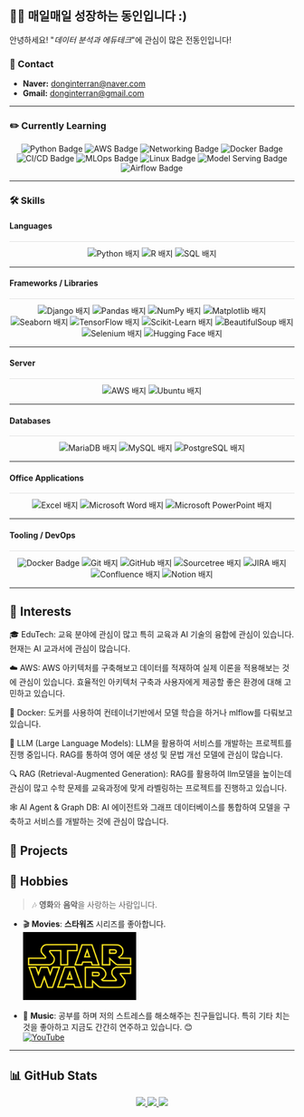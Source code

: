 <div align="left">
    <h2>🧑‍💻 매일매일 성장하는 동인입니다 :)</h2>
    <p>안녕하세요! "<em>데이터 분석과 에듀테크</em>"에 관심이 많은 전동인입니다!<br>
 </p>


### 📧 Contact
- **Naver:** [donginterran@naver.com](mailto:donginterran@naver.com)
- **Gmail:** [donginterran@gmail.com](mailto:donginterran@gmail.com)
</div>




---

### ✏️ Currently Learning

<div align="center">
    <img src="https://img.shields.io/badge/Python-3776AB?style=flat&logo=python&logoColor=white" alt="Python Badge">
    <img src="https://img.shields.io/badge/AWS-232F3E?style=flat&logo=amazon-aws&logoColor=white" alt="AWS Badge">
    <img src="https://img.shields.io/badge/Networking-0096D6?style=flat&logo=windows&logoColor=white" alt="Networking Badge">
    <img src="https://img.shields.io/badge/Docker-2496ED?style=flat&logo=docker&logoColor=white" alt="Docker Badge">
    <img src="https://img.shields.io/badge/CI%2FCD-239120?style=flat&logo=gitlab&logoColor=white" alt="CI/CD Badge">
    <img src="https://img.shields.io/badge/MLOps-FF6F00?style=flat&logo=mlflow&logoColor=white" alt="MLOps Badge">
    <img src="https://img.shields.io/badge/Linux-FCC624?style=flat&logo=linux&logoColor=black" alt="Linux Badge">
    <img src="https://img.shields.io/badge/Model%20Serving-FFD700?style=flat&logo=tensorflow&logoColor=white" alt="Model Serving Badge">
    <img src="https://img.shields.io/badge/Airflow-017CEE?style=flat&logo=apache-airflow&logoColor=white" alt="Airflow Badge">
</div>




---

### 🛠 Skills

#### Languages
<div align="center" style="border-top: 1px solid #e0e0e0; padding-top: 10px;">
    <img src="https://img.shields.io/badge/Python-3776AB?style=flat&logo=python&logoColor=white" alt="Python 배지">
    <img src="https://img.shields.io/badge/R-276DC3?style=flat&logo=r&logoColor=white" alt="R 배지">
    <img src="https://img.shields.io/badge/SQL-003B57?style=flat&logo=postgresql&logoColor=white" alt="SQL 배지">
</div>

---

#### Frameworks / Libraries
<div align="center" style="border-top: 1px solid #e0e0e0; padding-top: 10px;">
    <img src="https://img.shields.io/badge/Django-092E20?style=flat&logo=django&logoColor=white" alt="Django 배지">
    <img src="https://img.shields.io/badge/Pandas-150458?style=flat&logo=pandas&logoColor=white" alt="Pandas 배지">
    <img src="https://img.shields.io/badge/NumPy-013243?style=flat&logo=numpy&logoColor=white" alt="NumPy 배지">
    <img src="https://img.shields.io/badge/Matplotlib-004A99?style=flat" alt="Matplotlib 배지">
    <img src="https://img.shields.io/badge/Seaborn-004A99?style=flat" alt="Seaborn 배지">
    <img src="https://img.shields.io/badge/TensorFlow-FF6F00?style=flat&logo=tensorflow&logoColor=white" alt="TensorFlow 배지">
    <img src="https://img.shields.io/badge/Scikit--Learn-F7931E?style=flat&logo=scikit-learn&logoColor=white" alt="Scikit-Learn 배지">
    <img src="https://img.shields.io/badge/BeautifulSoup-FFC107?style=flat" alt="BeautifulSoup 배지">
    <img src="https://img.shields.io/badge/Selenium-43B02A?style=flat&logo=selenium&logoColor=white" alt="Selenium 배지">
    <img src="https://img.shields.io/badge/Hugging%20Face-FFAA00?style=flat&logo=huggingface&logoColor=white" alt="Hugging Face 배지">
</div>


---

#### Server
<div align="center" style="border-top: 1px solid #e0e0e0; padding-top: 10px;">
    <img src="https://img.shields.io/badge/AWS-232F3E?style=flat&logo=amazon-aws&logoColor=white" alt="AWS 배지">
    <img src="https://img.shields.io/badge/Ubuntu-E95420?style=flat&logo=ubuntu&logoColor=white" alt="Ubuntu 배지">
</div>

---

#### Databases
<div align="center" style="border-top: 1px solid #e0e0e0; padding-top: 10px;">
    <img src="https://img.shields.io/badge/MariaDB-003545?style=flat&logo=mariadb&logoColor=white" alt="MariaDB 배지">
    <img src="https://img.shields.io/badge/MySQL-4479A1?style=flat&logo=mysql&logoColor=white" alt="MySQL 배지">
    <img src="https://img.shields.io/badge/PostgreSQL-336791?style=flat&logo=postgresql&logoColor=white" alt="PostgreSQL 배지">
</div>

---

#### Office Applications
<div align="center" style="border-top: 1px solid #e0e0e0; padding-top: 10px;"> <img src="https://img.shields.io/badge/Excel-217346?style=flat&logo=microsoft-excel&logoColor=white" alt="Excel 배지"> <img src="https://img.shields.io/badge/Microsoft%20Word-2B579A?style=flat&logo=microsoft-word&logoColor=white" alt="Microsoft Word 배지"> <img src="https://img.shields.io/badge/Microsoft%20PowerPoint-B7472A?style=flat&logo=microsoft-powerpoint&logoColor=white" alt="Microsoft PowerPoint 배지"> 
</div>

---

#### Tooling / DevOps
<div align="center" style="border-top: 1px solid #e0e0e0; padding-top: 10px;">
    <img src="https://img.shields.io/badge/Docker-2496ED?style=flat&logo=docker&logoColor=white" alt="Docker Badge">
    <img src="https://img.shields.io/badge/Git-F05032?style=flat&logo=git&logoColor=white" alt="Git 배지">
    <img src="https://img.shields.io/badge/GitHub-181717?style=flat&logo=github&logoColor=white" alt="GitHub 배지">
    <img src="https://img.shields.io/badge/Sourcetree-0052CC?style=flat&logo=sourcetree&logoColor=white" alt="Sourcetree 배지">
    <img src="https://img.shields.io/badge/JIRA-0052CC?style=flat&logo=jira&logoColor=white" alt="JIRA 배지">
    <img src="https://img.shields.io/badge/Confluence-172B4D?style=flat&logo=confluence&logoColor=white" alt="Confluence 배지">
    <img src="https://img.shields.io/badge/Notion-000000?style=flat&logo=notion&logoColor=white" alt="Notion 배지">
</div>

---

## 👀 Interests

🎓 EduTech: 교육 분야에 관심이 많고 특히 교육과 AI 기술의 융합에 관심이 있습니다. 현재는 AI 교과서에 관심이 많습니다.

☁️ AWS: AWS 아키텍처를 구축해보고 데이터를 적재하여 실제 이론을 적용해보는 것에 관심이 있습니다. 효율적인 아키텍처 구축과 사용자에게 제공할 좋은 환경에 대해 고민하고 있습니다.

🐳 Docker: 도커를 사용하여 컨테이너기반에서 모델 학습을 하거나 mlflow를 다뤄보고 있습니다.

🤖 LLM (Large Language Models): LLM을 활용하여 서비스를 개발하는 프로젝트를 진행 중입니다. RAG를 통하여 영어 예문 생성 및 문법 개선 모델에 관심이 많습니다.

🔍 RAG (Retrieval-Augmented Generation): RAG를 활용하여 llm모델을 높이는데 관심이 많고 수학 문제를 교육과정에 맞게 라벨링하는 프로젝트를 진행하고 있습니다.

🕸️ AI Agent & Graph DB: AI 에이전트와 그래프 데이터베이스를 통합하여 모델을 구축하고 서비스를 개발하는 것에 관심이 많습니다.

  
## 📂 Projects


## 🎸 Hobbies

> 🎶 **영화**와 **음악**을 사랑하는 사람입니다.

- 🎬 **Movies**: **스타워즈** 시리즈를 좋아합니다.  
  <img src="./image.png" alt="Star Wars" width="200"/>

- 🎸 **Music**: 공부를 하며 저의 스트레스를 해소해주는 친구들입니다. 특히 기타 치는 것을 좋아하고 지금도 간간히 연주하고 있습니다. 😊  
  [![YouTube](https://img.shields.io/badge/YouTube-FF0000?style=flat&logo=youtube&logoColor=white)](https://youtu.be/x2lcoxabpVk?si=M6IMlwey_YTB3NDW)

---

## 📊 GitHub Stats

<p align="center">
  <!-- Most Used Languages in Donut Layout -->
  <a href="https://github.com/DonginJeon/github-readme-stats">
      <img src="https://github-readme-stats.vercel.app/api/top-langs/?username=DonginJeon&layout=donut&show_icons=true&theme=radical&hide_border=true&bg_color=ffffff&icon_color=9b59b6&text_color=333333&title_color=e74c3c&count_private=true&exclude_repo=Face-Transfer-Application" width="38%" />
  </a>    

  <!-- GitHub Stats -->
  <a href="https://github.com/DonginJeon/github-readme-stats">
    <img src="https://github-readme-stats.vercel.app/api?username=DonginJeon&show_icons=true&theme=radical&hide_border=true&bg_color=ffffff&icon_color=9b59b6&text_color=333333&title_color=e74c3c&count_private=true" width="56%" />
  </a>

  <!-- GitHub Contribution Activity Graph -->
  <a href="https://github.com/DonginJeon/github-readme-activity-graph">
      <img src="https://github-readme-activity-graph.vercel.app/graph?username=DonginJeon&theme=github-light&bg_color=ffffff&hide_border=true&line=3498db&color=e74c3c" width="94%"/>
  </a>
</p>
